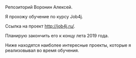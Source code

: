 
 Репозиторий Воронин Алексей.
 
 Я прохожу обучение по курсу Job4j. 
 
 Ссылка на проект http://job4j.ru/. 
 
 Планирую закончить его к концу лета 2019 года.
 
 Ниже находятся наиболее интересные проекты, которые я реализовывал во время обучения.
 